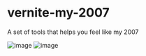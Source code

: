 # vernite-my-2007
A set of tools that helps you feel like my 2007

![image](https://cloud.githubusercontent.com/assets/1788245/23010223/46223ab4-f42b-11e6-96e5-6ba784ebc6f3.png)
![image](https://cloud.githubusercontent.com/assets/1788245/23010034/5ef19658-f42a-11e6-8425-556e997ac3c2.png)
